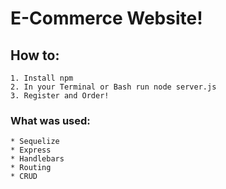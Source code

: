 # E-Commerce Website!

## How to:
    1. Install npm 
    2. In your Terminal or Bash run node server.js
    3. Register and Order!
    
### What was used:
    * Sequelize
    * Express
    * Handlebars
    * Routing
    * CRUD

